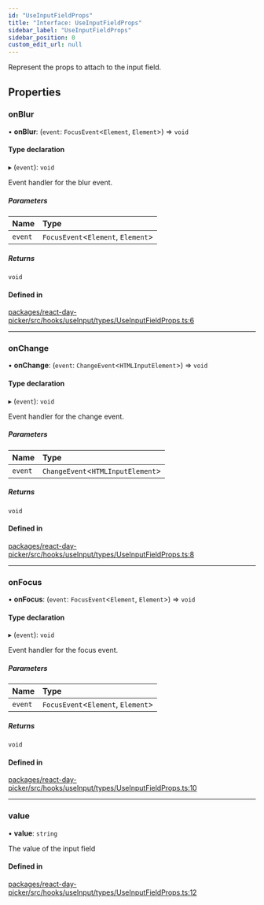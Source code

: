 ```yaml
---
id: "UseInputFieldProps"
title: "Interface: UseInputFieldProps"
sidebar_label: "UseInputFieldProps"
sidebar_position: 0
custom_edit_url: null
---
```


Represent the props to attach to the input field.

## Properties

### onBlur

• **onBlur**: (`event`: `FocusEvent`<`Element`, `Element`\>) => `void`

#### Type declaration

▸ (`event`): `void`

Event handler for the blur event.

##### Parameters

| Name | Type |
| :------ | :------ |
| `event` | `FocusEvent`<`Element`, `Element`\> |

##### Returns

`void`

#### Defined in

[packages/react-day-picker/src/hooks/useInput/types/UseInputFieldProps.ts:6](https://github.com/gpbl/react-day-picker/blob/6bc3b9d0/packages/react-day-picker/src/hooks/useInput/types/UseInputFieldProps.ts#L6)

___

### onChange

• **onChange**: (`event`: `ChangeEvent`<`HTMLInputElement`\>) => `void`

#### Type declaration

▸ (`event`): `void`

Event handler for the change event.

##### Parameters

| Name | Type |
| :------ | :------ |
| `event` | `ChangeEvent`<`HTMLInputElement`\> |

##### Returns

`void`

#### Defined in

[packages/react-day-picker/src/hooks/useInput/types/UseInputFieldProps.ts:8](https://github.com/gpbl/react-day-picker/blob/6bc3b9d0/packages/react-day-picker/src/hooks/useInput/types/UseInputFieldProps.ts#L8)

___

### onFocus

• **onFocus**: (`event`: `FocusEvent`<`Element`, `Element`\>) => `void`

#### Type declaration

▸ (`event`): `void`

Event handler for the focus event.

##### Parameters

| Name | Type |
| :------ | :------ |
| `event` | `FocusEvent`<`Element`, `Element`\> |

##### Returns

`void`

#### Defined in

[packages/react-day-picker/src/hooks/useInput/types/UseInputFieldProps.ts:10](https://github.com/gpbl/react-day-picker/blob/6bc3b9d0/packages/react-day-picker/src/hooks/useInput/types/UseInputFieldProps.ts#L10)

___

### value

• **value**: `string`

The value of the input field

#### Defined in

[packages/react-day-picker/src/hooks/useInput/types/UseInputFieldProps.ts:12](https://github.com/gpbl/react-day-picker/blob/6bc3b9d0/packages/react-day-picker/src/hooks/useInput/types/UseInputFieldProps.ts#L12)
